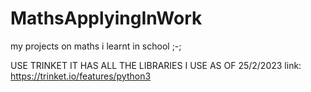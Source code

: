 # MathsApplyingInWork
my projects on maths i learnt in school ;-;

USE TRINKET IT HAS ALL THE LIBRARIES I USE AS OF 25/2/2023
link: https://trinket.io/features/python3
